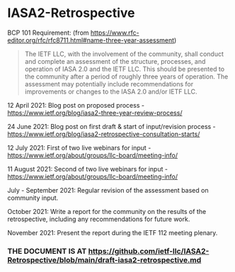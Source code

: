 # IASA2-Retrospective

BCP 101 Requirement: (from https://www.rfc-editor.org/rfc/rfc8711.html#name-three-year-assessment)
> The IETF LLC, with the involvement of the community, shall conduct and complete an assessment of the structure, processes, and operation of IASA 2.0 and the IETF LLC. This should be presented to the community after a period of roughly three years of operation. The assessment may potentially include recommendations for improvements or changes to the IASA 2.0 and/or IETF LLC. 

12 April 2021: Blog post on proposed process - https://www.ietf.org/blog/iasa2-three-year-review-process/

24 June 2021: Blog post on first draft & start of input/revision process - https://www.ietf.org/blog/iasa2-retrospective-consultation-starts/

12 July 2021: First of two live webinars for input - https://www.ietf.org/about/groups/llc-board/meeting-info/

11 August 2021: Second of two live webinars for input - https://www.ietf.org/about/groups/llc-board/meeting-info/

July - September 2021: Regular revision of the assessment based on community input.

October 2021: Write a report for the community on the results of the retrospective, including any recommendations for future work.

November 2021: Present the report during the IETF 112 meeting plenary.

### THE DOCUMENT IS AT https://github.com/ietf-llc/IASA2-Retrospective/blob/main/draft-iasa2-retrospective.md
